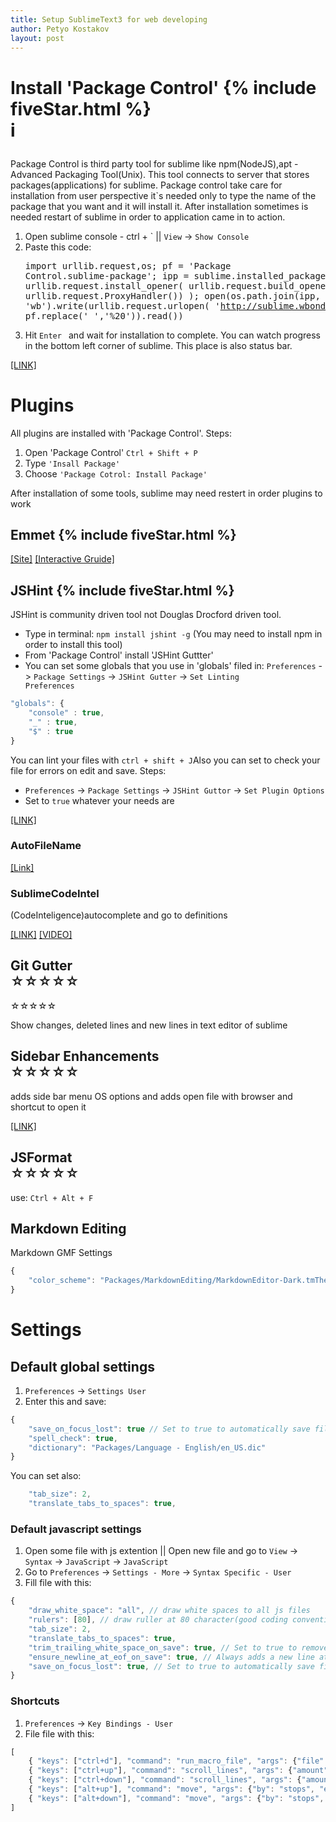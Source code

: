 ```yaml
---
title: Setup SublimeText3 for web developing
author: Petyo Kostakov
layout: post
---
```


# Install 'Package Control' {% include fiveStar.html %} <div>i<p></p></p>

Package Control is third party tool for sublime like npm(NodeJS),apt - Advanced Packaging Tool(Unix). This tool connects to server that stores packages(applications) for sublime. Package control take care for installation from user perspective it`s needed only to type the name of the package that you want and it will install it. After installation sometimes is needed restart of sublime in order to application came in to action.



1. Open sublime console - ctrl + ` ||  <code>View</code> ->  <code>Show Console</code>
2. Paste this code:<pre>import urllib.request,os; pf = 'Package Control.sublime-package'; ipp = sublime.installed_packages_path(); urllib.request.install_opener( urllib.request.build_opener( urllib.request.ProxyHandler()) ); open(os.path.join(ipp, pf), 'wb').write(urllib.request.urlopen( 'http://sublime.wbond.net/' + pf.replace(' ','%20')).read())</pre>
3. Hit  <code>Enter </code> and wait for installation to complete. You can watch progress in the bottom left corner of sublime. This place is also status bar.

[[LINK]](https://sublime.wbond.net)

# Plugins
All plugins are installed with 'Package Control'.
Steps:

1. Open 'Package Control' <code>Ctrl + Shift + P</code>
2. Type <code>'Insall Package'</code>
3. Choose <code>'Package Cotrol: Install Package'</code>

After installation of some tools, sublime may need restert in order plugins to work

## Emmet {% include fiveStar.html %}

[[Site]](http://emmet.io/) [[Interactive Gruide]](http://scotch.io/bar-talk/write-html-crazy-fast-with-emmet-an-interactive-guide)

## JSHint {% include fiveStar.html %}

JSHint is community driven tool not Douglas Drocford driven tool.

* Type in terminal: <code>npm install jshint -g</code> (You may need to install npm in order to install this tool)
* From 'Package Control' install 'JSHint Guttter'
* You can set some globals that you use in 'globals' filed in:  <code>Preferences</code> -> <code>Package Settings</code> -> <code>JSHint Gutter</code> -> <code>Set Linting Preferences</code>

``` javascript
"globals": {
	"console" : true,
	"_" : true,
	"$" : true
}
```

You can lint your files with <code>ctrl + shift + J</code>Also you can set to check your file for errors on edit and save.  Steps:

* <code>Preferences</code> -> <code>Package Settings</code> -> <code>JSHint Guttor</code> -> <code>Set Plugin Options</code>
* Set to <code>true</code> whatever your needs are

[[LINK]](https://github.com/victorporof/Sublime-JSHint)

### AutoFileName

[[Link]](https://github.com/BoundInCode/AutoFileName)

<h3>SublimeCodeIntel</h3>
<p>(CodeInteligence)autocomplete and go to definitions</p>
<a href="https://github.com/SublimeCodeIntel/SublimeCodeIntel"><span class="link-tab">[LINK]</span></a>
<a href="https://www.youtube.com/watch?v=GK9zaSj1C4M"><span class="link-tab">[VIDEO]</span></a>

## Git Gutter <div class="rating five-str"><span>☆</span><span>☆</span><span>☆</span><span>☆</span><span>☆</span></div>

<div class="rating five-str"><span>☆</span><span>☆</span><span>☆</span><span>☆</span><span>☆</span></div>

Show changes, deleted lines and new lines in text editor of sublime

## Sidebar Enhancements <div class="rating four-str"><span>☆</span><span>☆</span><span>☆</span><span>☆</span><span>☆</span></div>

adds side bar menu OS options and adds open file with browser and shortcut to open it

[[LINK]](https://github.com/titoBouzout/SideBarEnhancements)

## JSFormat <div class="rating four-str"><span>☆</span><span>☆</span><span>☆</span><span>☆</span><span>☆</span></div>

use: <code>Ctrl + Alt + F</code>

## Markdown Editing

Markdown GMF Settings 

```javascript
{
	"color_scheme": "Packages/MarkdownEditing/MarkdownEditor-Dark.tmTheme",
}
```

# Settings

## Default global settings

1. <code>Preferences</code> -> <code>Settings User</code>
2. Enter this and save:

``` javascript
{
	"save_on_focus_lost": true // Set to true to automatically save files when switch to something else than the openned file
	"spell_check": true,
	"dictionary": "Packages/Language - English/en_US.dic"
}
```
<p>You can set also:</p>

``` javascript
	"tab_size": 2,
	"translate_tabs_to_spaces": true,
```

### Default javascript settings</h3>
<ol>
	<li>
		Open some file with js extention || Open new file and go to <code>View</code> -> <code>Syntax</code> -> <code>JavaScript</code> -> <code>JavaScript</code>
	</li>
	<li>
		Go to <code>Preferences</code> -> <code>Settings - More</code> -> <code>Syntax Specific - User</code>
	</li>
	<li>Fill file with this:</li>
</ol>

``` javascript
{
    "draw_white_space": "all", // draw white spaces to all js files
    "rulers": [80], // draw ruller at 80 character(good coding convention)
    "tab_size": 2,
    "translate_tabs_to_spaces": true,
    "trim_trailing_white_space_on_save": true, // Set to true to remove white space on save.
    "ensure_newline_at_eof_on_save": true, // Always adds a new line at the end of the file if not present when saving.
    "save_on_focus_lost": true, // Set to true to automatically save files when switching to a different file or application
}
```

### Shortcuts
<ol>
	<li><code>Preferences</code> -> <code>Key Bindings - User</code></li>
	<li>File file with this:</li>
</ol>

``` javascript 
[
	{ "keys": ["ctrl+d"], "command": "run_macro_file", "args": {"file": "Packages/Default/Delete Line.sublime-macro"} },
	{ "keys": ["ctrl+up"], "command": "scroll_lines", "args": {"amount": 15.0 } },
	{ "keys": ["ctrl+down"], "command": "scroll_lines", "args": {"amount": -15.0 } },
	{ "keys": ["alt+up"], "command": "move", "args": {"by": "stops", "empty_line": true, "forward": false} },
	{ "keys": ["alt+down"], "command": "move", "args": {"by": "stops", "empty_line": true, "forward": true} }
]
```
<!---
<h3>Dot file</h3>
<p>Sublime Text 2 stores settings, themes, and plugins in the ~/Library/Application Support/Sublime Text 2 directory in three separate folders:</p>
<ul>
	<li>Installed Packages</li>
	<li>Packages</li>
	<li>Pristine Packages</li>
</ul>
-->

